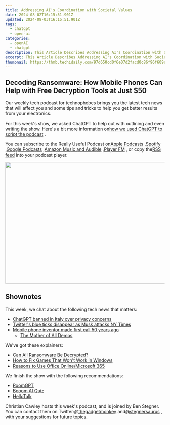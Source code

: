```yaml
---
title: Addressing AI's Coordination with Societal Values
date: 2024-08-02T16:15:51.901Z
updated: 2024-08-03T16:15:51.901Z
tags:
  - chatgpt
  - open-ai
categories:
  - openAI
  - chatgpt
description: This Article Describes Addressing AI's Coordination with Societal Values
excerpt: This Article Describes Addressing AI's Coordination with Societal Values
thumbnail: https://thmb.techidaily.com/97d650cd0f6e07d2facd0c86f96f609a10afc326cf6eb9f144fb267795cd5a9a.jpg
---
```


## Decoding Ransomware: How Mobile Phones Can Help with Free Decryption Tools at Just $50

 Our weekly tech podcast for technophobes brings you the latest tech news that will affect you and some tips and tricks to help you get better results from your electronics.

 For this week's show, we asked ChatGPT to help out with outlining and even writing the show. Here's a bit more information on[how we used ChatGPT to script the podcast](https://www.makeuseof.com/i-used-chatgpt-to-script-a-podcast-heres-what-happened/) .

 You can subscribe to the Really Useful Podcast on[Apple Podcasts](https://podcasts.apple.com/gb/podcast/the-really-useful-podcast/id1437847131?mt=2) ,[Spotify](https://open.spotify.com/show/283gDxLd6OTNEpRq6tN7ha) ,[Google Podcasts](https://www.google.com/podcasts?feed=aHR0cHM6Ly9hbmNob3IuZm0vcy8zMWJlNDcwL3BvZGNhc3QvcnNz) ,[Amazon Music and Audible](https://music.amazon.co.uk/podcasts/20ab73d4-5da2-46c7-a17f-dc6eb39bdb48/The-Really-Useful-Podcast) ,[Player FM](https://player.fm/series/the-really-useful-podcast-2491856) , or copy the[RSS feed](https://feeds.transistor.fm/the-really-useful-podcast) into your podcast player.

<!-- affiliate ads begin -->
<a href="https://ship7com.pxf.io/c/5597632/1509856/17634" target="_top" id="1509856"><img src="//a.impactradius-go.com/display-ad/17634-1509856" border="0" alt="" width="730" height="383"/></a>
<!-- affiliate ads end -->
## Shownotes

This week, we chat about the following tech news that matters:

* [ChatGPT banned in Italy over privacy concerns](https://www.bbc.co.uk/news/technology-65139406)
* [Twitter's blue ticks disappear as Musk attacks NY Times](https://www.bbc.co.uk/news/technology-65156216)
* [Mobile phone inventor made first call 50 years ago](https://www.bbc.co.uk/news/technology-65112048)  
  * [The Mother of All Demos](https://www.youtube.com/watch?v=B6rKUf9DWRI)

We've got these explainers:

* [Can All Ransomware Be Decrypted?](https://www.makeuseof.com/can-all-ransomware-be-decrypted/)
* [How to Fix Games That Won't Work in Windows](https://www.makeuseof.com/fix-games-not-working-windows/)
* [Reasons to Use Office Online/Microsoft 365](https://www.makeuseof.com/tag/dont-pay-word-5-reasons-use-office-online/)

We finish the show with the following recommendations:

* [RoomGPT](http://https://www.roomgpt.io/)
* [Booom AI Quiz](https://booom.ai/)
* [HelloTalk](https://www.hellotalk.com/?lang=en)

 Christian Cawley hosts this week's podcast, and is joined by Ben Stegner. You can contact them on Twitter:[@thegadgetmonkey](https://twitter.com/thegadgetmonkey) and[@stegnersaurus](https://twitter.com/stegnersaurus) , with your suggestions for future topics.


<ins class="adsbygoogle"
     style="display:block"
     data-ad-format="autorelaxed"
     data-ad-client="ca-pub-7571918770474297"
     data-ad-slot="1223367746"></ins>



<ins class="adsbygoogle"
     style="display:block"
     data-ad-client="ca-pub-7571918770474297"
     data-ad-slot="8358498916"
     data-ad-format="auto"
     data-full-width-responsive="true"></ins>
